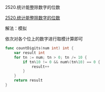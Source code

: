 2520.统计能整除数字的位数

[2520.统计能整除数字的位数](https://leetcode.cn/problems/count-the-digits-that-divide-a-number/)



解法：模拟



依次对各个位上的数字进行取模计算即可



```go
func countDigits(num int) int {
	var result int
	for tn := num; tn > 0; tn /= 10 {
		if tn%10 != 0 && num%(tn%10) == 0 {
			result++
		}
	}
	return result
}
```
